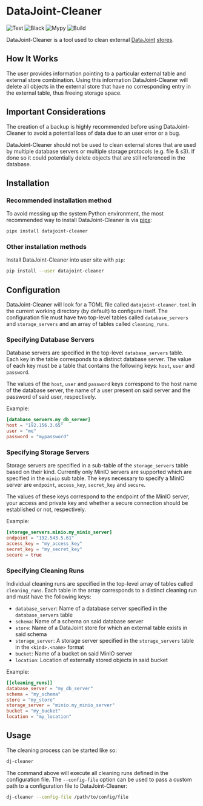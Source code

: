 # DataJoint-Cleaner

![Test](https://github.com/cblessing24/datajoint-cleaner/workflows/Test/badge.svg)
![Black](https://github.com/cblessing24/datajoint-cleaner/workflows/Black/badge.svg)
![Mypy](https://github.com/cblessing24/datajoint-cleaner/workflows/Mypy/badge.svg)
![Build](https://github.com/cblessing24/datajoint-cleaner/workflows/Build/badge.svg)

DataJoint-Cleaner is a tool used to clean external [DataJoint](https://datajoint.io/) [stores](https://docs.datajoint.io/python/admin/5-blob-config.html?highlight=external).

## How It Works

The user provides information pointing to a particular external table and external store combination. Using this information DataJoint-Cleaner will delete all objects in the external store that have no corresponding entry in the external table, thus freeing storage space.

## Important Considerations

The creation of a backup is highly recommended before using DataJoint-Cleaner to avoid a potential loss of data due to an user error or a bug.

DataJoint-Cleaner should not be used to clean external stores that are used by multiple database servers or multiple storage protocols (e.g. file & s3). If done so it could potentially delete objects that are still referenced in the database.

## Installation

### Recommended installation method

To avoid messing up the system Python environment, the most recommended way to install DataJoint-Cleaner is via [pipx](https://pypi.org/project/pipx/):

```bash
pipx install datajoint-cleaner
```

### Other installation methods

Install DataJoint-Cleaner into user site with `pip`:

```bash
pip install --user datajoint-cleaner
```

## Configuration

DataJoint-Cleaner will look for a TOML file called `datajoint-cleaner.toml` in the current working directory (by default) to configure itself. The configuration file must have two top-level tables called `database_servers` and `storage_servers` and an array of tables called `cleaning_runs`.

### Specifying Database Servers

Database servers are specified in the top-level `database_servers` table. Each key in the table corresponds to a distinct database server. The value of each key must be a table that contains the following keys: `host`, `user` and `password`.

The values of the `host`, `user` and `password` keys correspond to the host name of the database server, the name of a user present on said server and the password of said user, respectively.

Example:

```toml
[database_servers.my_db_server]
host = "192.156.3.65"
user = "me"
password = "mypassword"
```

### Specifying Storage Servers

Storage servers are specified in a sub-table of the `storage_servers` table based on their kind. Currently only MinIO servers are supported which are specified in the `minio` sub table. The keys necessary to specify a MinIO server are `endpoint`, `access_key`, `secret_key` and `secure`.

The values of these keys correspond to the endpoint of the MinIO server, your access and private key and whether a secure connection should be established or not, respectively.

Example:

```toml
[storage_servers.minio.my_minio_server]
endpoint = "192.543.5.61"
access_key = "my_access_key"
secret_key = "my_secret_key"
secure = true
```

### Specifying Cleaning Runs

Individual cleaning runs are specified in the top-level array of tables called `cleaning_runs`. Each table in the array corresponds to a distinct cleaning run and must have the following keys:

* `database_server`: Name of a database server specified in the `database_servers` table
* `schema`: Name of a schema on said database server
* `store`: Name of a DataJoint store for which an external table exists in said schema
* `storage_server`: A storage server specified in the `storage_servers` table in the `<kind>.<name>` format
* `bucket`: Name of a bucket on said MinIO server
* `location`: Location of externally stored objects in said bucket

Example:

```toml
[[cleaning_runs]]
database_server = "my_db_server"
schema = "my_schema"
store = "my_store"
storage_server = "minio.my_minio_server"
bucket = "my_bucket"
location = "my_location"
```

## Usage

The cleaning process can be started like so:

```bash
dj-cleaner
```

The command above will execute all cleaning runs defined in the configuration file. The `--config-file` option can be used to pass a custom path to a configuration file to DataJoint-Cleaner:

```bash
dj-cleaner --config-file /path/to/config/file
```
